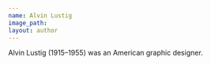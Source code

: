 ```yaml
---
name: Alvin Lustig
image_path:
layout: author
---
```

Alvin Lustig (1915–1955) was an American graphic designer.
